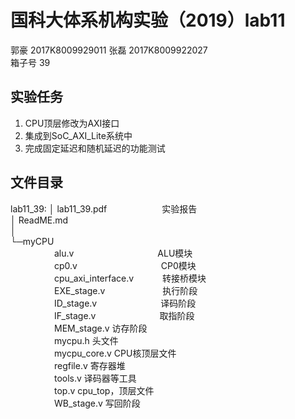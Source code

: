 # **国科大体系机构实验（2019）lab11**
郭豪 2017K8009929011 张磊 2017K8009922027  
箱子号 39
## 实验任务

1. CPU顶层修改为AXI接口
2. 集成到SoC_AXI_Lite系统中
3. 完成固定延迟和随机延迟的功能测试

## 文件目录

lab11_39:
│  lab11_39.pdf　　　　　　         实验报告  
│  ReadME.md  
│  
└─myCPU  
　　　　　alu.v 　　　　　　　　　   ALU模块   
　　　　　cp0.v 　　　　　　　　　   CP0模块  
　　　　　cpu_axi_interface.v　　　 转接桥模块   
　　　　　EXE_stage.v  　　　　　　 执行阶段  
　　　　　ID_stage.v  　　　　　　　译码阶段  
　　　　　IF_stage.v  　　　　　　　取指阶段  
　　　　　MEM_stage.v              访存阶段  
　　　　　mycpu.h                  头文件  
　　　　　mycpu_core.v             CPU核顶层文件   
　　　　　regfile.v                寄存器堆  
　　　　　tools.v                  译码器等工具  
　　　　　top.v                    cpu_top，顶层文件  
　　　　　WB_stage.v               写回阶段  